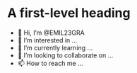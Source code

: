 # A first-level heading
- 👋 Hi, I’m @EMIL23GRA
- 👀 I’m interested in ...
- 🌱 I’m currently learning ...
- 💞️ I’m looking to collaborate on ...
- 📫 How to reach me ...

<!---
EMIL23GRA/EMIL23GRA is a ✨ special ✨ repository because its `README.md` (this file) appears on your GitHub profile.
You can click the Preview link to take a look at your changes.
--->
